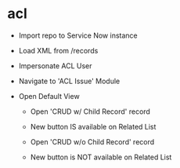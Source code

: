 # acl

* Import repo to Service Now instance
* Load XML from /records

* Impersonate ACL User
* Navigate to 'ACL Issue' Module
* Open Default View
  * Open 'CRUD w/ Child Record' record
  * New button IS available on Related List

  * Open 'CRUD w/o Child Record' record
  * New button is NOT available on Related List
